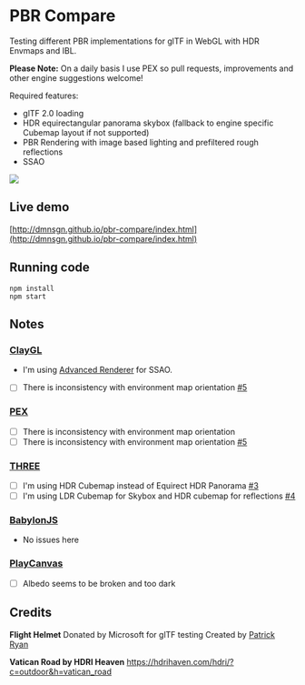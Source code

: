 # PBR Compare

Testing different PBR implementations for glTF in WebGL with HDR Envmaps and IBL.

**Please Note:** On a daily basis I use PEX so pull requests, improvements and other engine suggestions welcome!

Required features:

- glTF 2.0 loading
- HDR equirectangular panorama skybox (fallback to engine specific Cubemap layout if not supported)
- PBR Rendering with image based lighting and prefiltered rough reflections
- SSAO

![](screenshot.png)

## Live demo

[http://dmnsgn.github.io/pbr-compare/index.html](http://dmnsgn.github.io/pbr-compare/index.html)

## Running code

```
npm install
npm start
```

## Notes

### [ClayGL](http://claygl.xyz)

- I'm using [Advanced Renderer](https://github.com/pissang/claygl-advanced-renderer) for SSAO.
- [ ] There is inconsistency with environment map orientation [#5](https://github.com/vorg/pbr-compare/issues/5)

### [PEX](http://pex.gl)

- [ ] There is inconsistency with environment map orientation
- [ ] There is inconsistency with environment map orientation [#5](https://github.com/vorg/pbr-compare/issues/5)

### [THREE](http://threejs.org)

- [ ] I'm using HDR Cubemap instead of Equirect HDR Panorama [#3](https://github.com/vorg/pbr-compare/issues/3)
- [ ] I'm using LDR Cubemap for Skybox and HDR cubemap for reflections [#4](https://github.com/vorg/pbr-compare/issues/4)

### [BabylonJS](http://babylonjs.com)

- No issues here

### [PlayCanvas](http://playcanvas.com)

- [ ] Albedo seems to be broken and too dark

## Credits

**Flight Helmet**
Donated by Microsoft for glTF testing
Created by [Patrick Ryan](https://www.linkedin.com/in/patrickcryan)

**Vatican Road by HDRI Heaven**
https://hdrihaven.com/hdri/?c=outdoor&h=vatican_road
